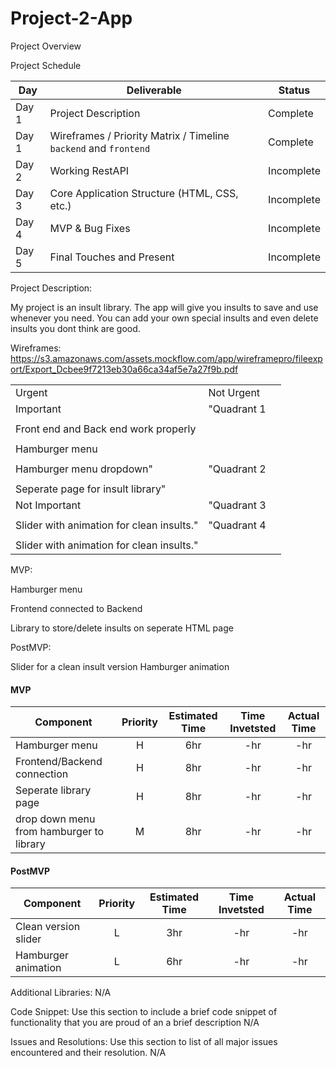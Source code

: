 # Project-2-App

Project Overview


Project Schedule


|  Day | Deliverable | Status
|---|---| ---|
|Day 1| Project Description | Complete
|Day 1| Wireframes / Priority Matrix / Timeline `backend` and `frontend`| Complete
|Day 2| Working RestAPI | Incomplete
|Day 3| Core Application Structure (HTML, CSS, etc.) | Incomplete
|Day 4| MVP & Bug Fixes | Incomplete
|Day 5| Final Touches and Present | Incomplete


Project Description:

My project is an insult library. The app will give you insults to save and use whenever you need. You can add your own special insults and even delete insults you dont think are good. 

Wireframes:
https://s3.amazonaws.com/assets.mockflow.com/app/wireframepro/fileexport/Export_Dcbee9f7213eb30a66ca34af5e7a27f9b.pdf

|                                           |              |  | 
|-------------------------------------------|--------------|--| 
| Urgent                                    | Not Urgent   |  | 
| Important                                 | "Quadrant 1  |  | 
|                                           |              |  | 
| Front end and Back end work properly      |              |  | 
|                                           |              |  | 
| Hamburger menu                            |              |  | 
|                                           |              |  | 
|  Hamburger menu dropdown"                 | "Quadrant 2  |  | 
|                                           |              |  | 
| Seperate page for insult library"         |              |  | 
| Not Important                             | "Quadrant 3  |  | 
|                                           |              |  | 
| Slider with animation for clean insults." | "Quadrant 4  |  | 
|                                           |              |  | 
| Slider with animation for clean insults." |              |  | 


MVP:

Hamburger menu

Frontend connected to Backend

Library to store/delete insults on seperate HTML page


PostMVP:

Slider for a clean insult version
Hamburger animation 


#### MVP
| Component | Priority | Estimated Time | Time Invetsted | Actual Time |
| --- | :---: |  :---: | :---: | :---: |
| Hamburger menu | H | 6hr | -hr | -hr|
| Frontend/Backend connection | H | 8hr | -hr | -hr|
| Seperate library page | H | 8hr| -hr | -hr |
|drop down menu from hamburger to library| M | 8hr | -hr | -hr|



#### PostMVP
| Component | Priority | Estimated Time | Time Invetsted | Actual Time |
| --- | :---: |  :---: | :---: | :---: |
| Clean version slider | L | 3hr | -hr | -hr|
| Hamburger animation | L | 6hr | -hr | -hr|


Additional Libraries:
N/A


Code Snippet:
Use this section to include a brief code snippet of functionality that you are proud of an a brief description
N/A



Issues and Resolutions:
Use this section to list of all major issues encountered and their resolution.
N/A



